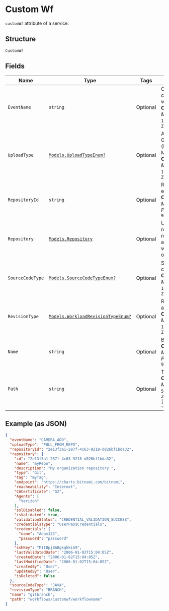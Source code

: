 
# Custom Wf

`customWf` attribute of a service.

## Structure

`CustomWf`

## Fields

| Name | Type | Tags | Description |
|  --- | --- | --- | --- |
| `EventName` | `string` | Optional | Custom event being created for a workflow.<br>**Constraints**: *Maximum Length*: `100`, *Pattern*: `^[a-zA-Z0-9-_.]+$` |
| `UploadType` | [`Models.UploadTypeEnum?`](../../doc/models/upload-type-enum.md) | Optional | Allowed values are: GIT files (PULL_FROM_REPO), MANUAL_UPLOAD.<br>**Constraints**: *Maximum Length*: `100`, *Pattern*: `^[a-zA-Z0-9-_.]+$` |
| `RepositoryId` | `string` | Optional | Repository ID for an existing repository.<br>**Constraints**: *Maximum Length*: `64`, *Pattern*: `^[a-zA-Z0-9\-_]+$` |
| `Repository` | [`Models.Repository`](../../doc/models/repository.md) | Optional | Users can create a repository to maintain service artifacts. Repository would be either a Git or HELM repository. |
| `SourceCodeType` | [`Models.SourceCodeTypeEnum?`](../../doc/models/source-code-type-enum.md) | Optional | Source code type can be JAVA or GO.<br>**Constraints**: *Maximum Length*: `100`, *Pattern*: `^[a-zA-Z0-9-_.]+$` |
| `RevisionType` | [`Models.WorkloadRevisionTypeEnum?`](../../doc/models/workload-revision-type-enum.md) | Optional | Revision type can be a BRANCH or TAG.<br>**Constraints**: *Maximum Length*: `100`, *Pattern*: `^[a-zA-Z0-9-_.]+$` |
| `Name` | `string` | Optional | Branch or tag name.<br>**Constraints**: *Maximum Length*: `64`, *Pattern*: `^[a-zA-Z0-9\-_]+$` |
| `Path` | `string` | Optional | The workflow path.<br>**Constraints**: *Maximum Length*: `500`, *Pattern*: `^[a-zA-Z0-9?$@#()\[\]'!,+\-=_:.&*%\s\/]+$` |

## Example (as JSON)

```json
{
  "eventName": "CAMERA_ADD",
  "uploadType": "PULL_FROM_REPO",
  "repositoryId": "2e13f3a1-287f-4c63-9218-d026bf1bda32",
  "repository": {
    "id": "2e13f3a1-287f-4c63-9218-d026bf1bda32",
    "name": "myRepo",
    "description": "My organization repository.",
    "type": "Git",
    "tag": "myTag",
    "endpoint": "https://charts.bitnami.com/bitnami",
    "reacheability": "Internet",
    "CACertificate": "G2",
    "Agents": [
      "Verizon"
    ],
    "sslDisabled": false,
    "isValidated": true,
    "validationStatus": "CREDENTIAL_VALIDATION_SUCCESS",
    "credentialsType": "UserPassCredentials",
    "credentials": {
      "name": "Adam123",
      "password": "password"
    },
    "sshKey": "MIIBpjBABgkqhkiG9",
    "lastValidatedDate": "2006-01-02T15:04:05Z",
    "createdDate": "2006-01-02T15:04:05Z",
    "lastModifiedDate": "2006-01-02T15:04:05Z",
    "createdBy": "User",
    "updatedBy": "User",
    "isDeleted": false
  },
  "sourceCodeType": "JAVA",
  "revisionType": "BRANCH",
  "name": "gitbranch",
  "path": "workflows/customwf/workflowname"
}
```


